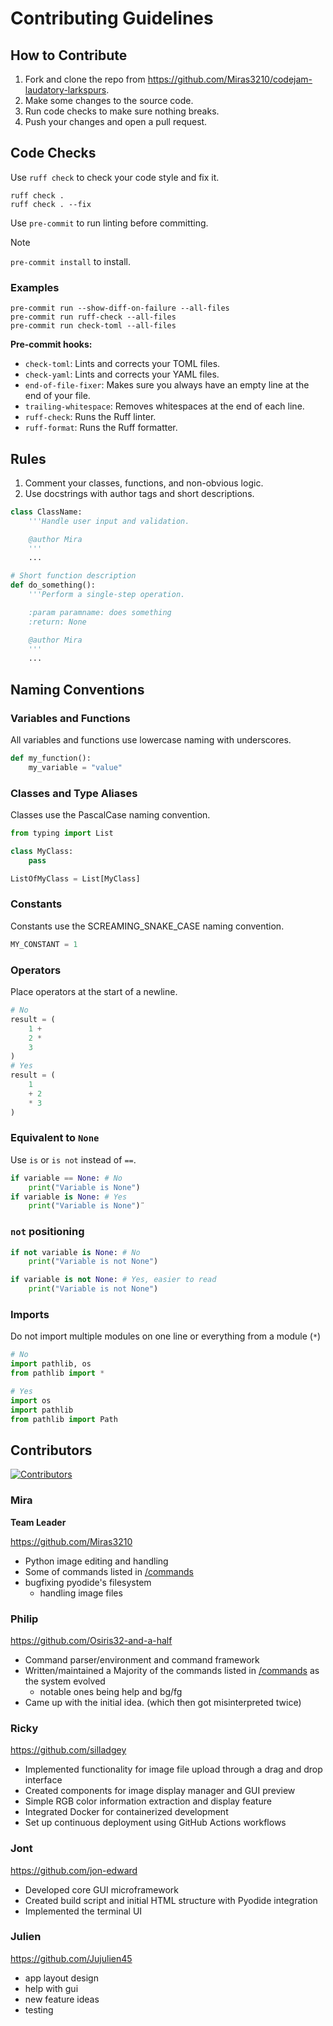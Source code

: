 <!-- contribution.md -->

# Contributing Guidelines

## How to Contribute

1. Fork and clone the repo from <https://github.com/Miras3210/codejam-laudatory-larkspurs>.
2. Make some changes to the source code.
3. Run code checks to make sure nothing breaks.
4. Push your changes and open a pull request.

## Code Checks

Use `ruff check` to check your code style and fix it.

```shell
ruff check .
ruff check . --fix
```

Use `pre-commit` to run linting before committing.

> [!NOTE]
> `pre-commit install` to install.

### Examples

```shell
pre-commit run --show-diff-on-failure --all-files
pre-commit run ruff-check --all-files
pre-commit run check-toml --all-files
```

**Pre-commit hooks:**

- `check-toml`: Lints and corrects your TOML files.
- `check-yaml`: Lints and corrects your YAML files.
- `end-of-file-fixer`: Makes sure you always have an empty line at the end of your file.
- `trailing-whitespace`: Removes whitespaces at the end of each line.
- `ruff-check`: Runs the Ruff linter.
- `ruff-format`: Runs the Ruff formatter.

## Rules

1. Comment your classes, functions, and non-obvious logic.
2. Use docstrings with author tags and short descriptions.

```py
class ClassName:
    '''Handle user input and validation.

    @author Mira
    '''
    ...

# Short function description
def do_something():
    '''Perform a single-step operation.

    :param paramname: does something
    :return: None

    @author Mira
    '''
    ...
```

## Naming Conventions

### Variables and Functions

All variables and functions use lowercase naming with underscores.

```py
def my_function():
    my_variable = "value"
```

### Classes and Type Aliases

Classes use the PascalCase naming convention.

```py
from typing import List

class MyClass:
    pass

ListOfMyClass = List[MyClass]
```

### Constants

Constants use the SCREAMING_SNAKE_CASE naming convention.

```py
MY_CONSTANT = 1
```

### Operators

Place operators at the start of a newline.

```py
# No
result = (
    1 +
    2 *
    3
)
# Yes
result = (
    1
    + 2
    * 3
)
```

### Equivalent to `None`

Use `is` or `is not` instead of `==`.

```py
if variable == None: # No
    print("Variable is None")
if variable is None: # Yes
    print("Variable is None")¨
```

### `not` positioning

```py
if not variable is None: # No
    print("Variable is not None")

if variable is not None: # Yes, easier to read
    print("Variable is not None")
```

### **Imports**

Do not import multiple modules on one line or everything from a module (`*`)

```py
# No
import pathlib, os
from pathlib import *

# Yes
import os
import pathlib
from pathlib import Path
```

## Contributors

<a href="https://github.com/Miras3210/codejam-laudatory-larkspurs/graphs/contributors"><img src="https://camo.githubusercontent.com/14f13a19c08fa212bdd5e2bc5cae2c35df4450011e2996efc0a2377f8cecf030/68747470733a2f2f636f6e747269622e726f636b732f696d6167653f7265706f3d4d69726173333231302f636f64656a616d2d6c61756461746f72792d6c61726b7370757273" alt="Contributors" data-canonical-src="https://contrib.rocks/image?repo=Miras3210/codejam-laudatory-larkspurs" style="max-width: 100%;"></a>

### Mira

**Team Leader**

<https://github.com/Miras3210>

- Python image editing and handling
- Some of commands listed in [/commands](commands.md)
- bugfixing pyodide's filesystem
  - handling image files

### Philip

<https://github.com/Osiris32-and-a-half>

- Command parser/environment and command framework
- Written/maintained a Majority of the commands listed in [/commands](commands.md) as the system evolved
  - notable ones being help and bg/fg
- Came up with the initial idea. (which then got misinterpreted twice)

### Ricky

<https://github.com/silladgey>

- Implemented functionality for image file upload through a drag and drop interface
- Created components for image display manager and GUI preview
- Simple RGB color information extraction and display feature
- Integrated Docker for containerized development
- Set up continuous deployment using GitHub Actions workflows

### Jont

<https://github.com/jon-edward>

- Developed core GUI microframework
- Created build script and initial HTML structure with Pyodide integration
- Implemented the terminal UI

### Julien

<https://github.com/Jujulien45>

- app layout design
- help with gui
- new feature ideas
- testing